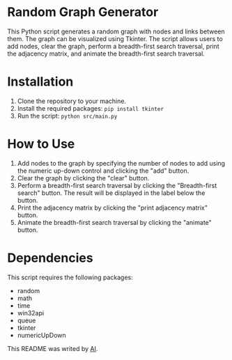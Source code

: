 # Random Graph Generator
This Python script generates a random graph with nodes and links between them. The graph can be visualized using Tkinter. The script allows users to add nodes, clear the graph, perform a breadth-first search traversal, print the adjacency matrix, and animate the breadth-first search traversal.

# Installation
1. Clone the repository to your machine.
2. Install the required packages:
`pip install tkinter`
3. Run the script:
`python src/main.py`

# How to Use
1. Add nodes to the graph by specifying the number of nodes to add using the numeric up-down control and clicking the "add" button.
2. Clear the graph by clicking the "clear" button.
3. Perform a breadth-first search traversal by clicking the "Breadth-first search" button. The result will be displayed in the label below the button.
4. Print the adjacency matrix by clicking the "print adjacency matrix" button.
5. Animate the breadth-first search traversal by clicking the "animate" button.

# Dependencies
This script requires the following packages:

* random
* math
* time
* win32api
* queue
* tkinter
* numericUpDown

This README was writed by [AI](https://poe.com/Sage).
